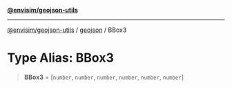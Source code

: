 [**@envisim/geojson-utils**](../../README.md)

---

[@envisim/geojson-utils]() / [geojson](../README.md) / BBox3

# Type Alias: BBox3

> **BBox3** = \[`number`, `number`, `number`, `number`, `number`, `number`\]
